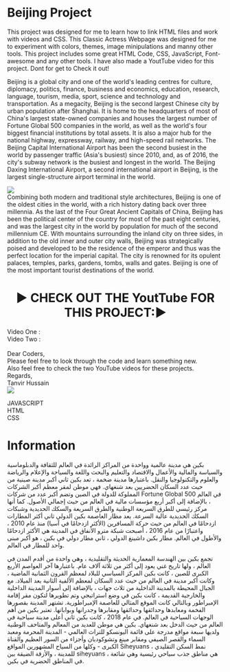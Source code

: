# Beijing Project

This project was designed for me to learn how to link HTML files and work with videos and CSS. This Classic Actress Webpage was designed for me to experiment with colors, themes, image minipulations and manny other tools. This project includes some great HTML Code, CSS,  JavaScript, Font-awesome and any other tools. I have also made a YoutTube video for this project. Dont for get to Check it out!

Beijing is a global city and one of the world's leading centres for culture, diplomacy, politics, finance, business and economics, education, research, language, tourism, media, sport, science and technology and transportation. As a megacity, Beijing is the second largest Chinese city by urban population after Shanghai. It is home to the headquarters of most of China's largest state-owned companies and houses the largest number of Fortune Global 500 companies in the world, as well as the world's four biggest financial institutions by total assets. It is also a major hub for the national highway, expressway, railway, and high-speed rail networks. The Beijing Capital International Airport has been the second busiest in the world by passenger traffic (Asia's busiest) since 2010, and, as of 2016, the city's subway network is the busiest and longest in the world. The Beijing Daxing International Airport, a second international airport in Beijing, is the largest single-structure airport terminal in the world.<br>

<img align="center" src="https://uceap.universityofcalifornia.edu/sites/default/files/marketing-images/program-page-images/chinese-in-beijing-glance.jpg" />
<br>
Combining both modern and traditional style architectures, Beijing is one of the oldest cities in the world, with a rich history dating back over three millennia. As the last of the Four Great Ancient Capitals of China, Beijing has been the political center of the country for most of the past eight centuries, and was the largest city in the world by population for much of the second millennium CE. With mountains surrounding the inland city on three sides, in addition to the old inner and outer city walls, Beijing was strategically poised and developed to be the residence of the emperor and thus was the perfect location for the imperial capital. The city is renowned for its opulent palaces, temples, parks, gardens, tombs, walls and gates. Beijing is one of the most important tourist destinations of the world.
<br>
<h1 align="center">▶️ CHECK OUT THE YoutTube FOR THIS PROJECT:▶️ </h1>
Video One : <br>
Video Two :<br>
<br>
Dear Coders, <br>
Please feel free to look through the code and learn something new. <br> 
Also feel free to check the two YouTube videos for these projects. <br>
Regards, <br>
Tanvir Hussain <br>

<img align="center" src="https://cdn.vox-cdn.com/thumbor/8soG0Y1WzzIEqGcW3N--4-5naB4=/0x0:1680x1050/1680x949/filters:focal(840x525:841x526):no_upscale()/cdn0.vox-cdn.com/uploads/chorus_asset/file/9130449/YTLogo_old_new_animation.gif" />

JAVASCRIPT <br>
HTML <br>
CSS <br>

# Information

بكين هي مدينة عالمية وواحدة من المراكز الرائدة في العالم للثقافة والدبلوماسية والسياسة والمالية والأعمال والاقتصاد والتعليم والبحث واللغة والسياحة والإعلام والرياضة والعلوم والتكنولوجيا والنقل. باعتبارها مدينة ضخمة ، تعد بكين ثاني أكبر مدينة صينية من حيث عدد السكان الحضريين بعد شنغهاي. فهي موطن لمقر معظم أكبر الشركات المملوكة للدولة في الصين وتضم أكبر عدد من شركات Fortune Global 500 في العالم ، بالإضافة إلى أكبر أربع مؤسسات مالية في العالم من حيث إجمالي الأصول. كما أنها مركز رئيسي للطرق السريعة الوطنية والطرق السريعة والسكك الحديدية وشبكات السكك الحديدية عالية السرعة. يعد مطار العاصمة بكين الدولي ثاني أكثر المطارات ازدحامًا في العالم من حيث حركة المسافرين (الأكثر ازدحامًا في آسيا) منذ عام 2010 ، واعتبارًا من عام 2016 ، أصبحت شبكة مترو الأنفاق في المدينة هي الأكثر ازدحامًا والأطول في العالم. مطار بكين داشينغ الدولي ، ثاني مطار دولي في بكين ، هو أكبر مبنى واحد للمطار في العالم.

تجمع بكين بين الهندسة المعمارية الحديثة والتقليدية ، وهي واحدة من أقدم المدن في العالم ، ولها تاريخ غني يعود إلى أكثر من ثلاثة آلاف عام. باعتبارها آخر العواصم الأربع الكبرى للصين ، كانت بكين المركز السياسي للبلاد لمعظم القرون الثمانية الماضية ، وكانت أكبر مدينة في العالم من حيث عدد السكان لمعظم الألفية الثانية بعد الميلاد.  مع الجبال المحيطة بالمدينة الداخلية من ثلاث جهات ، بالإضافة إلى أسوار المدينة الداخلية والخارجية القديمة ، كانت بكين في وضع استراتيجي وتم تطويرها لتكون مقر إقامة الإمبراطور وبالتالي كانت الموقع المثالي للعاصمة الإمبراطورية. تشتهر المدينة بقصورها الفخمة ومعابدها وحدائقها وحدائقها ومقابرها وجدرانها وبواباتها.  تعتبر بكين من أهم الوجهات السياحية في العالم. في عام 2018 ، كانت بكين ثاني أعلى مدينة سياحية في العالم من حيث الدخل بعد شنغهاي.  بكين هي موطن للعديد من المعالم والمتاحف الوطنية ولديها سبعة مواقع مدرجة على قائمة اليونسكو للتراث العالمي - المدينة المحرمة ومعبد السماء والقصر الصيفي ومقابر مينغ وتشوكوديان وأجزاء من السور العظيم والقناة الكبرى - وكلها من السياح المشهورين المواقع Siheyuans ، نمط السكن التقليدي للمدينة ، والأزقة الضيقة بين siheyuans ، هي مناطق جذب سياحي رئيسية وهي شائعة في المناطق الحضرية في بكين.
